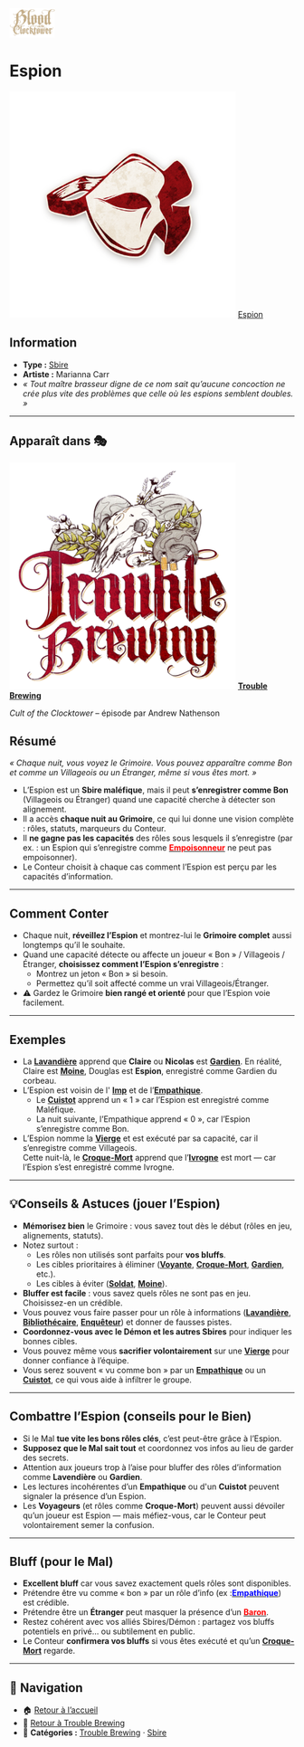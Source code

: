 <p align="left">
  <a href="/botc-fr-bambi/">
    <img src="../images/logo.png" alt="Accueil BotC FR" width="80">
  </a>
</p>

# Espion
[<img src="../images/Icon_spy.png" alt="Espion" width="400">](espion.md) [Espion](../tb_roles/espion.md)

## Information
- **Type :** [Sbire](../sbires.md) 
- **Artiste :** Marianna Carr  
- *« Tout maître brasseur digne de ce nom sait qu’aucune concoction ne crée plus vite des problèmes que celle où les espions semblent doubles. »*

---

## Apparaît dans 🎭
[<img src="../images/Logo_trouble_brewing.png" alt="Trouble Brewing" width="400">](../trouble_brewing.md) [**Trouble Brewing**](../trouble_brewing.md)  

*Cult of the Clocktower* – épisode par Andrew Nathenson  


## Résumé
*« Chaque nuit, vous voyez le Grimoire. Vous pouvez apparaître comme Bon et comme un Villageois ou un Étranger, même si vous êtes mort. »*

- L’Espion est un **Sbire maléfique**, mais il peut **s’enregistrer comme Bon** (Villageois ou Étranger) quand une capacité cherche à détecter son alignement.  
- Il a accès **chaque nuit au Grimoire**, ce qui lui donne une vision complète : rôles, statuts, marqueurs du Conteur.  
- Il **ne gagne pas les capacités** des rôles sous lesquels il s’enregistre (par ex. : un Espion qui s’enregistre comme **[<span style="color:red">Empoisonneur</span>](empoisonneur.md)** ne peut pas empoisonner).  
- Le Conteur choisit à chaque cas comment l’Espion est perçu par les capacités d’information.

---

## Comment Conter
- Chaque nuit, **réveillez l’Espion** et montrez-lui le **Grimoire complet** aussi longtemps qu’il le souhaite.  
- Quand une capacité détecte ou affecte un joueur « Bon » / Villageois / Étranger, **choisissez comment l’Espion s’enregistre** :  
  - Montrez un jeton « Bon » si besoin.  
  - Permettez qu’il soit affecté comme un vrai Villageois/Étranger.  
- ⚠️ Gardez le Grimoire **bien rangé et orienté** pour que l’Espion voie facilement.

---

## Exemples
- La **[Lavandière](../tb_roles/lavandiere.md)** apprend que **Claire** ou **Nicolas** est **[Gardien](../tb_roles/gardien.md)**. En réalité, Claire est **[Moine](../tb_roles/moine.md)**, Douglas est **Espion**, enregistré comme Gardien du corbeau.  
- L’Espion est voisin de l' **[Imp](im^.md)** et de l’**[Empathique](../tb_roles/empathique.md)**.  
  - Le **[Cuistot](../tb_roles/cuistot.md)** apprend un « 1 » car l’Espion est enregistré comme Maléfique.  
  - La nuit suivante, l’Empathique apprend « 0 », car l’Espion s’enregistre comme Bon.  
- L’Espion nomme la **[Vierge](../tb_roles/vierge.md)** et est exécuté par sa capacité, car il s’enregistre comme Villageois.  
  Cette nuit-là, le **[Croque-Mort](../tb_roles/croquemort.md)** apprend que l’**[Ivrogne](../tb_roles/ivrogne.md)** est mort — car l’Espion s’est enregistré comme Ivrogne.

---

## 💡Conseils & Astuces (jouer l’Espion)
- **Mémorisez bien** le Grimoire : vous savez tout dès le début (rôles en jeu, alignements, statuts).  
- Notez surtout :  
  - Les rôles non utilisés sont parfaits pour **vos bluffs**.  
  - Les cibles prioritaires à éliminer (**[Voyante](../tb_roles/voyante.md)**, **[Croque-Mort](../tb_roles/croquemort.md)**, **[Gardien](../tb_roles/gardien.md)**, etc.).  
  - Les cibles à éviter (**[Soldat](../tb_roles/soldat.md)**, **[Moine](../tb_roles/moine.md)**).  
- **Bluffer est facile** : vous savez quels rôles ne sont pas en jeu. Choisissez-en un crédible.  
- Vous pouvez vous faire passer pour un rôle à informations (**[Lavandière](../tb_roles/lavandiere.md)**, **[Bibliothécaire](../tb_roles/bibliothecaire.md)**, **[Enquêteur](../tb_roles/enqueteur.md)**) et donner de fausses pistes.  
- **Coordonnez-vous avec le Démon et les autres Sbires** pour indiquer les bonnes cibles.  
- Vous pouvez même vous **sacrifier volontairement** sur une **[Vierge](../tb_roles/vierge.md)** pour donner confiance à l’équipe.  
- Vous serez souvent « vu comme bon » par un **[Empathique](../villageois/empathique.md)** ou un **[Cuistot](../tb_roles/cuistot.md)**, ce qui vous aide à infiltrer le groupe.  

---

## Combattre l’Espion (conseils pour le Bien)
- Si le Mal **tue vite les bons rôles clés**, c’est peut-être grâce à l’Espion.  
- **Supposez que le Mal sait tout** et coordonnez vos infos au lieu de garder des secrets.  
- Attention aux joueurs trop à l’aise pour bluffer des rôles d’information comme **Lavendière** ou **Gardien**.  
- Les lectures incohérentes d’un **Empathique** ou d'un **Cuistot** peuvent signaler la présence d’un Espion.  
- Les **Voyageurs** (et rôles comme **Croque-Mort**) peuvent aussi dévoiler qu’un joueur est Espion — mais méfiez-vous, car le Conteur peut volontairement semer la confusion.

---

## Bluff (pour le Mal)
- **Excellent bluff** car vous savez exactement quels rôles sont disponibles.  
- Prétendre être vu comme « bon » par un rôle d’info (ex :**[<span style="color:blue">Empathique</span>](empathique.md)**) est crédible.  
- Prétendre être un **Étranger** peut masquer la présence d’un **[<span style="color:red">Baron</span>](baron.md)**.  
- Restez cohérent avec vos alliés Sbires/Démon : partagez vos bluffs potentiels en privé… ou subtilement en public.  
- Le Conteur **confirmera vos bluffs** si vous êtes exécuté et qu’un **[Croque-Mort](croquemort.md)** regarde.  

---

## 📂 Navigation
- 🏠 [Retour à l’accueil](/botc-fr-bambi/)  
- 🍺 [Retour à Trouble Brewing](../trouble_brewing.md)  
- 📂 **Catégories :** [Trouble Brewing](../trouble_brewing.md) · [Sbire](../sbires.md) 
